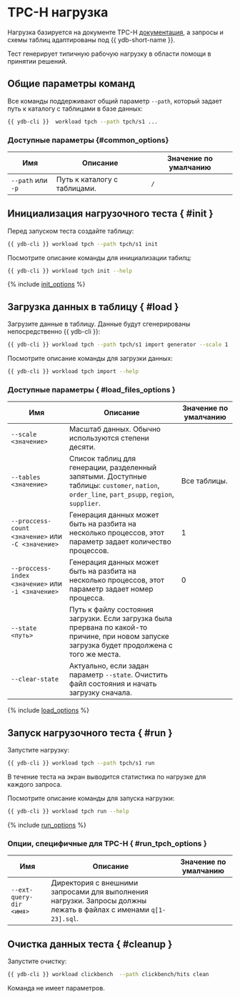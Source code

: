 # TPC-H нагрузка

Нагрузка базируется на документе TPC-H [документация](https://www.tpc.org/tpc_documents_current_versions/pdf/tpc-h_v2.17.1.pdf), а запросы и схемы таблиц адаптированы под {{ ydb-short-name }}.

Тест генерирует типичную рабочую нагрузку в области помощи в принятии решений.

## Общие параметры команд

Все команды поддерживают общий параметр `--path`, который задает путь к каталогу с таблицами в базе данных:

```bash
{{ ydb-cli }}  workload tpch --path tpch/s1 ...
```

### Доступные параметры {#common_options}

Имя | Описание | Значение по умалчанию
---|---|---
`--path` или `-p` | Путь к каталогу с таблицами. | `/`

## Инициализация нагрузочного теста { #init }

Перед запуском теста создайте таблицу:

```bash
{{ ydb-cli }} workload tpch --path tpch/s1 init
```

Посмотрите описание команды для инициализации табилц:

```bash
{{ ydb-cli }} workload tpch init --help
```

{% include [init_options](./_includes/workload/init_options_tpc.md) %}

## Загрузка данных в таблицу { #load }

Загрузите данные в таблицу. Данные будут сгенерированы непосредственно {{ ydb-cli }}:

```bash
{{ ydb-cli }} workload tpch --path tpch/s1 import generator --scale 1
```

Посмотрите описание команды для загрузки данных:

```bash
{{ ydb-cli }} workload tpch import --help
```

### Доступные параметры { #load_files_options }

Имя | Описание | Значение по умалчанию
---|---|---
`--scale <значение>` | Масштаб данных. Обычно используются степени десяти. |
`--tables <значение>` | Список таблиц для генерации, разделенный запятыми. Доступные таблицы: `customer`, `nation`, `order_line`, `part_psupp`, `region`, `supplier`. | Все таблицы.
`--proccess-count <значение>` или `-C <значение>` | Генерация данных может быть на разбита на несколько процессов, этот параметр задает количество процессов. | 1
`--proccess-index <значение>` или `-i <значение>` | Генерация данных может быть на разбита на несколько процессов, этот параметр задает номер процесса. | 0
`--state <путь>` | Путь к файлу состояния загрузки. Если загрузка была прервана по какой-то причине, при новом запуске загрузка будет продолжена с того же места. |
`--clear-state` | Актуально, если задан параметр `--state`. Очистить файл состояния и начать загрузку сначала. |

{% include [load_options](./_includes/workload/load_options.md) %}

## Запуск нагрузочного теста { #run }

Запустите нагрузку:

```bash
{{ ydb-cli }} workload tpch --path tpch/s1 run
```

В течение теста на экран выводится статистика по нагрузке для каждого запроса.

Посмотрите описание команды для запуска нагрузки:

```bash
{{ ydb-cli }} workload tpch run --help
```

{% include [run_options](./_includes/workload/run_options.md) %}

### Опции, специфичные для TPC-H { #run_tpch_options }

Имя | Описание | Значение по умалчанию
---|---|---
`--ext-query-dir <имя>` | Директория с внешними запросами для выполнения нагрузки. Запросы должны лежать в файлах с именами `q[1-23].sql`. |

## Очистка данных теста { #cleanup }

Запустите очистку:

```bash
{{ ydb-cli }} workload clickbench  --path clickbench/hits clean
```

Команда не имеет параметров.
